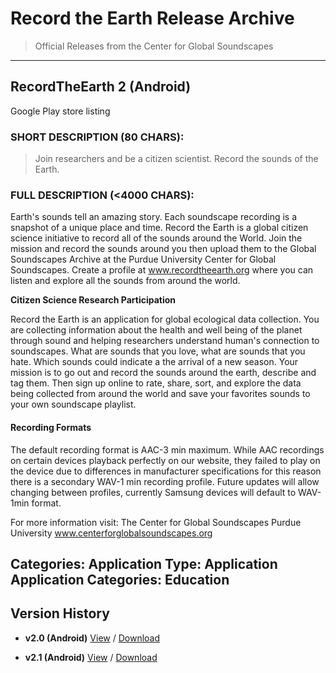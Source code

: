 # Record the Earth Release Archive 

> Official Releases from the Center for Global Soundscapes



---

## RecordTheEarth 2 (Android)

Google Play store listing 

### SHORT DESCRIPTION (80 CHARS):

> Join researchers and be a citizen scientist. Record the sounds of the Earth.

### FULL DESCRIPTION (<4000 CHARS): 

Earth's sounds tell an amazing story. Each soundscape recording is a snapshot of a unique place and time. Record the Earth is a global citizen science initiative to record all of the sounds around the World. Join the mission and record the sounds around you then upload them to the Global Soundscapes Archive at the Purdue University Center for Global Soundscapes. Create a profile at www.recordtheearth.org where you can listen and explore all the sounds from around the world.	

__Citizen Science Research Participation__

Record the Earth is an application for global ecological data collection. You are collecting information about the health and well being of the planet through sound and helping researchers understand human's connection to soundscapes. What are sounds that you love, what are sounds that you hate. Which sounds could indicate a the arrival of a new season. Your mission is to go out and record the sounds around the earth, describe and tag them. Then sign up online to rate, share, sort, and explore the data being collected from around the world and save your favorites sounds to your own soundscape playlist. 

#### Recording Formats

The default recording format is AAC-3 min maximum. While AAC recordings on certain devices playback perfectly on our website, they failed to play on the device due to differences in manufacturer specifications for this reason there is a secondary WAV-1 min recording profile. Future updates will allow changing between profiles, currently Samsung devices will default to WAV-1min format.
				
For more information visit:
The Center for Global Soundscapes
Purdue University 
www.centerforglobalsoundscapes.org	

Categories: 
Application Type: Application
Application Categories: Education
---------

## Version History 

- __v2.0 (Android)__ [View](https://github.com/centerforglobalsoundscapes/record-the-earth-archive/releases/tag/v.2.0)  /   [Download](https://github.com/centerforglobalsoundscapes/record-the-earth-archive/releases/download/v.2.0/RecordTheEarth-v2.0.apk)  
  
- __v2.1 (Android)__ [View](https://github.com/centerforglobalsoundscapes/record-the-earth-archive/releases/tag/v.2.1)  /    [Download](https://github.com/centerforglobalsoundscapes/record-the-earth-archive/releases/download/v2.1/RecordTheEarth-v2.1.apk)

